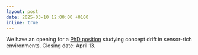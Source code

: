 ```yaml
---
layout: post
date: 2025-03-10 12:00:00 +0100
inline: true
---
```


We have an opening for a [PhD position](https://werkenbij.uva.nl/en/vacancies/phd-position-concept-drift-in-sensor-rich-environments-netherlands-13596) studying concept drift in sensor-rich environments. Closing date: April 13. 